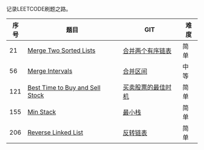
记录LEETCODE刷题之路。

|序号|题目|GIT|难度|
|---|---|---|---|
| 21 | [Merge Two Sorted Lists](https://leetcode-cn.com/problems/merge-two-sorted-lists/) | [合并两个有序链表](https://github.com/flyingbird2017/leetcode/tree/master/algorithms/java/src/mergeTwoSortedLists)| 简单 |
| 56 | [Merge Intervals](https://leetcode-cn.com/problems/merge-intervals/submissions/) | [合并区间](https://github.com/flyingbird2017/leetcode/tree/master/algorithms/java/src/mergeIntervals)| 中等 |
| 121 | [Best Time to Buy and Sell Stock](https://leetcode-cn.com/problems/best-time-to-buy-and-sell-stock/) | [买卖股票的最佳时机](https://github.com/flyingbird2017/leetcode/tree/master/algorithms/java/src/bestTimetoBuyandSellStock)| 简单 |
| 155 | [Min Stack](https://leetcode-cn.com/problems/min-stack/) | [最小栈](https://github.com/flyingbird2017/leetcode/tree/master/algorithms/java/src/minStack)| 简单 |
| 206 | [Reverse Linked List](https://leetcode-cn.com/problems/reverse-linked-list/) | [反转链表](https://github.com/flyingbird2017/leetcode/tree/master/algorithms/java/src/reverseLinkedList)| 简单 |
